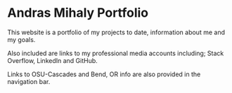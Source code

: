 # Andras Mihaly Portfolio

This website is a portfolio of my projects to date, information about me and my goals. 

Also included are links to my professional media accounts including; Stack Overflow, LinkedIn and GitHub. 

Links to OSU-Cascades and Bend, OR info are also provided in the navigation bar.
